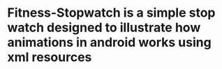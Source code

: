 # Fitness-Stopwatch is a simple stop watch designed to illustrate how animations in android works using xml resources
